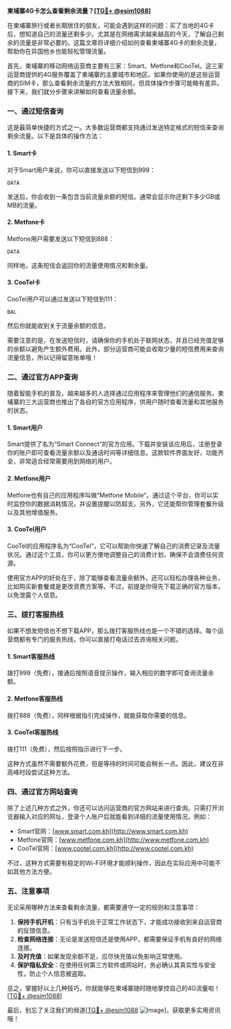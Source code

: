 **柬埔寨4G卡怎么查看剩余流量？[[TG💪+ @esim1088](https://t.me/s/esim1088)]**

在柬埔寨旅行或者长期居住的朋友，可能会遇到这样的问题：买了当地的4G卡后，想知道自己的流量还剩多少。尤其是在网络需求越来越高的今天，了解自己剩余的流量是非常必要的。这篇文章将详细介绍如何查看柬埔寨4G卡的剩余流量，帮助你在异国他乡也能轻松管理流量。

首先，柬埔寨的移动网络运营商主要有三家：Smart、Metfone和CooTel。这三家运营商提供的4G服务覆盖了柬埔寨的主要城市和地区。如果你使用的是这些运营商的SIM卡，那么查看剩余流量的方法大致相同，但具体操作步骤可能略有差异。接下来，我们就分步骤来讲解如何查看流量余额。

### **一、通过短信查询**

这是最简单快捷的方式之一。大多数运营商都支持通过发送特定格式的短信来查询剩余流量。以下是具体的操作方法：

#### **1. Smart卡**
对于Smart用户来说，你可以直接发送以下短信到999：
```
DATA
```
发送后，你会收到一条包含当前流量余额的短信。通常会显示你还剩下多少GB或MB的流量。

#### **2. Metfone卡**
Metfone用户需要发送以下短信到888：
```
DATA
```
同样地，这条短信会返回你的流量使用情况和剩余量。

#### **3. CooTel卡**
CooTel用户可以通过发送以下短信到111：
```
BAL
```
然后你就能收到关于流量余额的信息。

需要注意的是，在发送短信时，请确保你的手机处于联网状态，并且已经充值足够的余额以避免产生额外费用。此外，部分运营商可能会收取少量的短信费用来查询流量信息，所以记得留意账单哦！

### **二、通过官方APP查询**

随着智能手机的普及，越来越多的人选择通过应用程序来管理他们的通信服务。柬埔寨的三大运营商也推出了各自的官方应用程序，供用户随时查看流量和其他服务的状态。

#### **1. Smart用户**
Smart提供了名为“Smart Connect”的官方应用。下载并安装该应用后，注册登录你的账户即可查看流量余额以及通话时间等详细信息。这款软件界面友好，功能齐全，非常适合经常需要用到网络的用户。

#### **2. Metfone用户**
Metfone也有自己的应用程序叫做“Metfone Mobile”。通过这个平台，你可以实时监控你的数据消耗情况，并设置提醒以防超支。另外，它还能帮你管理套餐升级以及其他增值服务。

#### **3. CooTel用户**
CooTel的应用程序名为“CooTel”，它可以帮助你快速了解自己的消费记录及流量状况。通过这个工具，你可以更方便地调整自己的消费计划，确保不会浪费任何资源。

使用官方APP的好处在于，除了能够查看流量余额外，还可以轻松办理各种业务，比如购买新套餐或是更改资费方案等。不过，前提是你得先下载正确的官方版本，以免泄露个人信息。

### **三、拨打客服热线**

如果不想发短信也不想下载APP，那么拨打客服热线也是一个不错的选择。每个运营商都有专门的服务热线，你可以直接打电话过去咨询相关问题。

#### **1. Smart客服热线**
拨打999（免费），接通后按照语音提示操作，输入相应的数字即可查询流量余额。

#### **2. Metfone客服热线**
拨打888（免费），同样根据指引完成操作，就能获取你需要的信息。

#### **3. CooTel客服热线**
拨打111（免费），然后按照指示进行下一步。

这种方式虽然不需要额外花费，但是等待的时间可能会稍长一点。因此，建议在非高峰时段尝试这种方法。

### **四、通过官方网站查询**

除了上述几种方式之外，你还可以访问运营商的官方网站来进行查询。只需打开浏览器输入对应的网址，登录个人账户后就能看到详细的流量使用情况。例如：

- Smart官网：[www.smart.com.kh](http://www.smart.com.kh)
- Metfone官网：[www.metfone.com.kh](http://www.metfone.com.kh)
- CooTel官网：[www.cootel.com.kh](http://www.cootel.com.kh)

不过，这种方式需要有稳定的Wi-Fi环境才能顺利操作，因此在实际应用中可能不如其他方法方便。

### **五、注意事项**

无论采用哪种方法来查看剩余流量，都需要遵守一定的规则和注意事项：

1. **保持手机开机**：只有当手机处于正常工作状态下，才能成功接收到来自运营商的反馈信息。
2. **检查网络连接**：无论是发送短信还是使用APP，都需要保证手机有良好的网络连接。
3. **及时充值**：如果发现余额不足，应尽快充值以免影响正常使用。
4. **保护隐私安全**：在使用任何第三方软件或网站时，务必确认其真实性与安全性，防止个人信息被盗取。

总之，掌握好以上几种技巧，你就能够在柬埔寨随时随地掌控自己的4G流量啦！[[TG💪+ @esim1088](https://t.me/s/esim1088)]

最后，别忘了关注我们的频道[[TG💪+ @esim1088](https://t.me/s/esim1088) ![Image](https://i.postimg.cc/4NQfJmqS/Snipaste-2025-05-13-00-14-12.png)]，获取更多实用资讯哦！
